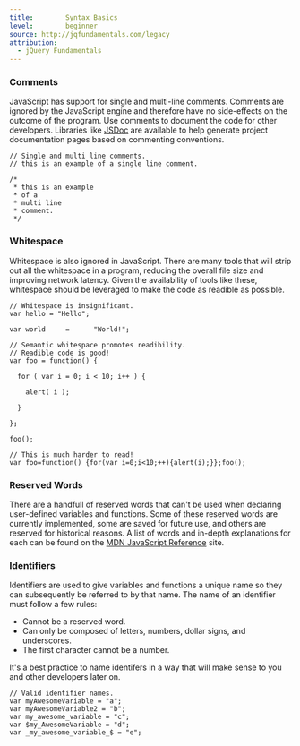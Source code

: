 ```yaml
---
title:        Syntax Basics
level:        beginner
source: http://jqfundamentals.com/legacy
attribution: 
  - jQuery Fundamentals
---
```


### Comments

JavaScript has support for single and multi-line comments. Comments are ignored by the JavaScript engine and therefore have no side-effects on the outcome of the program. Use comments to document the code for other developers. Libraries like [JSDoc](http://code.google.com/p/jsdoc-toolkit/, "JSDoc Toolkit") are available to help generate project documentation pages based on commenting conventions.

```
// Single and multi line comments.
// this is an example of a single line comment.

/*
 * this is an example
 * of a
 * multi line
 * comment.
 */
```

### Whitespace

Whitespace is also ignored in JavaScript. There are many tools that will strip out all the whitespace in a program, reducing the overall file size and improving network latency. Given the availability of tools like these, whitespace should be leveraged to make the code as readible as possible.

```
// Whitespace is insignificant.
var hello = "Hello";

var world     =      "World!";
```

```
// Semantic whitespace promotes readibility.
// Readible code is good!
var foo = function() {

  for ( var i = 0; i < 10; i++ ) {

    alert( i );

  }

};

foo();

// This is much harder to read!
var foo=function() {for(var i=0;i<10;++){alert(i);}};foo();
```

### Reserved Words

There are a handfull of reserved words that can't be used when declaring user-defined variables and functions. Some of these reserved words are currently implemented, some are saved for future use, and others are reserved for historical reasons. A list of words and in-depth explanations for each can be found on the [MDN JavaScript Reference](https://developer.mozilla.org/en/JavaScript/Reference/Reserved_Words "MDN Reserved Words.") site.

### Identifiers

Identifiers are used to give variables and functions a unique name so they can subsequently be referred to by that name. The name of an identifier must follow a few rules:

* Cannot be a reserved word.
* Can only be composed of letters, numbers, dollar signs, and underscores.
* The first character cannot be a number.

It's a best practice to name identifers in a way that will make sense to you and other developers later on.

```
// Valid identifier names.
var myAwesomeVariable = "a";
var myAwesomeVariable2 = "b";
var my_awesome_variable = "c";
var $my_AwesomeVariable = "d";
var _my_awesome_variable_$ = "e";
```

